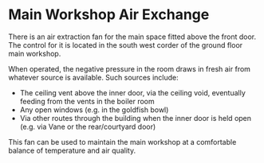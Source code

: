 # Main Workshop Air Exchange

There is an air extraction fan for the main space fitted above the front door.
The control for it is located in the south west corder of the ground floor main workshop.

When operated, the negative pressure in the room draws in fresh air from whatever source is available.
Such sources include:

- The ceiling vent above the inner door, via the ceiling void, eventually feeding from the vents in the boiler room
- Any open windows (e.g. in the goldfish bowl)
- Via other routes through the building when the inner door is held open (e.g. via Vane or the rear/courtyard door)

This fan can be used to maintain the main workshop at a comfortable balance of temperature and air quality.
